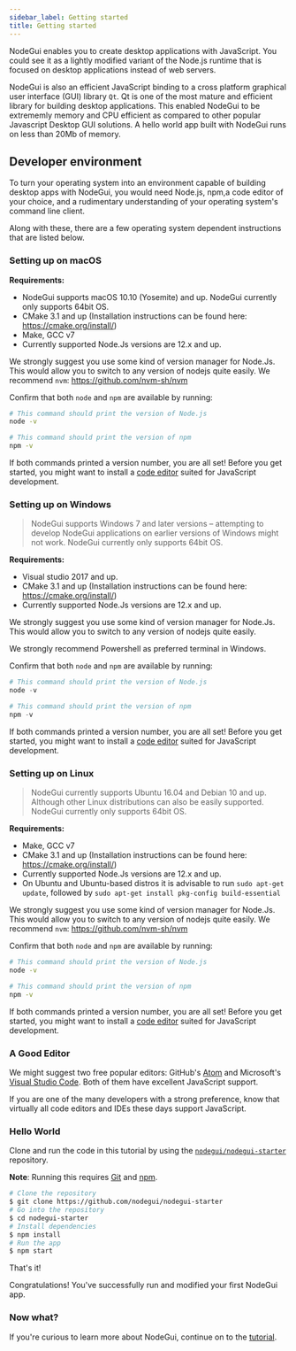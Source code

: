 ```yaml
---
sidebar_label: Getting started
title: Getting started
---
```


NodeGui enables you to create desktop applications with JavaScript. You could see it
as a lightly modified variant of the Node.js runtime that is focused on desktop applications
instead of web servers.

NodeGui is also an efficient JavaScript binding to a cross platform graphical user interface
(GUI) library `Qt`. Qt is one of the most mature and efficient library for building desktop applications.
This enabled NodeGui to be extrememly memory and CPU efficient as compared to other popular Javascript Desktop GUI solutions. A hello world app built with NodeGui runs on less than 20Mb of memory.

## Developer environment

To turn your operating system into an environment capable of building desktop apps with NodeGui, you would need Node.js, npm,a code editor of your choice, and a rudimentary understanding of your operating system's command line client.

Along with these, there are a few operating system dependent instructions that are listed below.

### Setting up on macOS

**Requirements:**

- NodeGui supports macOS 10.10 (Yosemite) and up. NodeGui currently only supports 64bit OS.
- CMake 3.1 and up (Installation instructions can be found here: https://cmake.org/install/)
- Make, GCC v7
- Currently supported Node.Js versions are 12.x and up.

We strongly suggest you use some kind of version manager for Node.Js. This would allow you to switch to any version of nodejs quite easily. We recommend `nvm`: https://github.com/nvm-sh/nvm

Confirm that both `node` and `npm` are available by running:

```sh
# This command should print the version of Node.js
node -v

# This command should print the version of npm
npm -v
```

If both commands printed a version number, you are all set! Before you get
started, you might want to install a [code editor](#a-good-editor) suited
for JavaScript development.

### Setting up on Windows

> NodeGui supports Windows 7 and later versions – attempting to develop NodeGui
> applications on earlier versions of Windows might not work. NodeGui currently only supports 64bit OS.

**Requirements:**

- Visual studio 2017 and up.
- CMake 3.1 and up (Installation instructions can be found here: https://cmake.org/install/)
- Currently supported Node.Js versions are 12.x and up.

We strongly suggest you use some kind of version manager for Node.Js. This would allow you to switch to any version of nodejs quite easily.

We strongly recommend Powershell as preferred terminal in Windows.

Confirm that both `node` and `npm` are available by running:

```powershell
# This command should print the version of Node.js
node -v

# This command should print the version of npm
npm -v
```

If both commands printed a version number, you are all set! Before you get
started, you might want to install a [code editor](#a-good-editor) suited
for JavaScript development.

### Setting up on Linux

> NodeGui currently supports Ubuntu 16.04 and Debian 10 and up. Although other Linux distributions can also be easily supported. NodeGui currently only supports 64bit OS.

**Requirements:**

- Make, GCC v7
- CMake 3.1 and up (Installation instructions can be found here: https://cmake.org/install/)
- Currently supported Node.Js versions are 12.x and up.
- On Ubuntu and Ubuntu-based distros it is advisable to run `sudo apt-get update`, followed by `sudo apt-get install pkg-config build-essential`

We strongly suggest you use some kind of version manager for Node.Js. This would allow you to switch to any version of nodejs quite easily. We recommend `nvm`: https://github.com/nvm-sh/nvm

Confirm that both `node` and `npm` are available by running:

```sh
# This command should print the version of Node.js
node -v

# This command should print the version of npm
npm -v
```

If both commands printed a version number, you are all set! Before you get
started, you might want to install a [code editor](#a-good-editor) suited
for JavaScript development.

### A Good Editor

We might suggest two free popular editors:
GitHub's [Atom][atom] and Microsoft's [Visual Studio Code][code]. Both of
them have excellent JavaScript support.

If you are one of the many developers with a strong preference, know that
virtually all code editors and IDEs these days support JavaScript.

[code]: https://code.visualstudio.com/
[atom]: https://atom.io/

### Hello World

Clone and run the code in this tutorial by using the
[`nodegui/nodegui-starter`][quick-start] repository.

**Note**: Running this requires [Git](https://git-scm.com) and [npm](https://www.npmjs.com/).

```sh
# Clone the repository
$ git clone https://github.com/nodegui/nodegui-starter
# Go into the repository
$ cd nodegui-starter
# Install dependencies
$ npm install
# Run the app
$ npm start
```

That's it!

Congratulations! You've successfully run and modified your first NodeGui app.

### Now what?

If you're curious to learn more about NodeGui, continue on to the [tutorial](tutorial.md).

[quick-start]: https://github.com/nodegui/nodegui-starter

